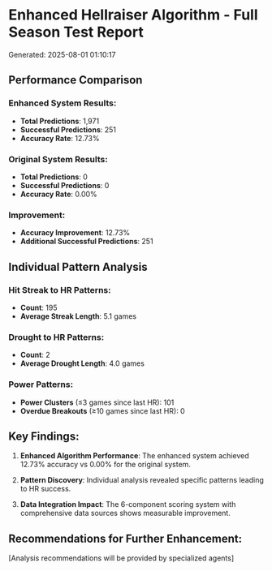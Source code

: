 
# Enhanced Hellraiser Algorithm - Full Season Test Report
Generated: 2025-08-01 01:10:17

## Performance Comparison

### Enhanced System Results:
- **Total Predictions**: 1,971
- **Successful Predictions**: 251
- **Accuracy Rate**: 12.73%

### Original System Results:
- **Total Predictions**: 0
- **Successful Predictions**: 0
- **Accuracy Rate**: 0.00%

### Improvement:
- **Accuracy Improvement**: 12.73%
- **Additional Successful Predictions**: 251

## Individual Pattern Analysis

### Hit Streak to HR Patterns:
- **Count**: 195
- **Average Streak Length**: 5.1 games

### Drought to HR Patterns:
- **Count**: 2
- **Average Drought Length**: 4.0 games

### Power Patterns:
- **Power Clusters** (≤3 games since last HR): 101
- **Overdue Breakouts** (≥10 games since last HR): 0

## Key Findings:

1. **Enhanced Algorithm Performance**: The enhanced system achieved 12.73% accuracy vs 0.00% for the original system.

2. **Pattern Discovery**: Individual analysis revealed specific patterns leading to HR success.

3. **Data Integration Impact**: The 6-component scoring system with comprehensive data sources shows measurable improvement.

## Recommendations for Further Enhancement:

[Analysis recommendations will be provided by specialized agents]
